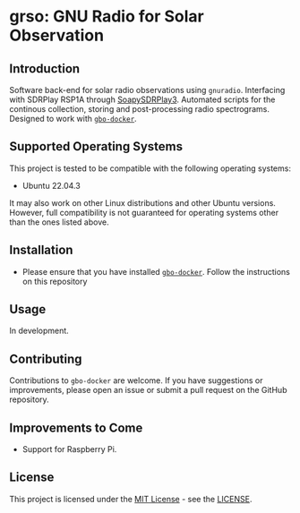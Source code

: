 # grso: GNU Radio for Solar Observation

## Introduction
Software back-end for solar radio observations using ```gnuradio```. Interfacing with SDRPlay RSP1A through [SoapySDRPlay3](https://github.com/pothosware/SoapySDRPlay3). Automated scripts for the continous collection, storing and post-processing radio spectrograms. Designed to work with [```gbo-docker```](https://github.com/jcfitzpatrick12/gbo-docker.git).

## Supported Operating Systems

This project is tested to be compatible with the following operating systems:

- Ubuntu 22.04.3

It may also work on other Linux distributions and other Ubuntu versions. However, full compatibility is not guaranteed for operating systems other than the ones listed above.

## Installation
- Please ensure that you have installed [```gbo-docker```](https://github.com/jcfitzpatrick12/gbo-docker.git). Follow the instructions on this repository

## Usage
In development. 

## Contributing
Contributions to `gbo-docker` are welcome. If you have suggestions or improvements, please open an issue or submit a pull request on the GitHub repository.

## Improvements to Come
- Support for Raspberry Pi.

## License
This project is licensed under the [MIT License](https://opensource.org/licenses/MIT) - see the [LICENSE](LICENSE).

